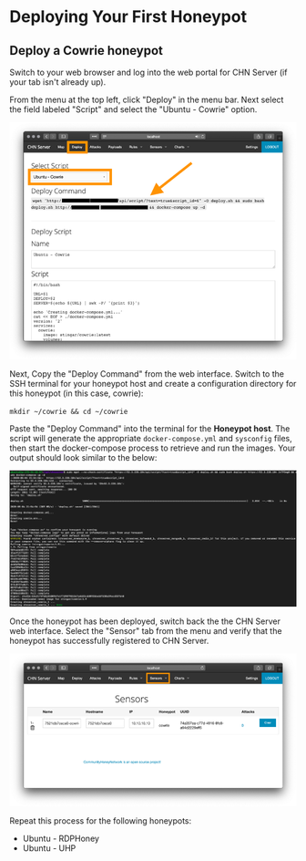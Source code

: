 Deploying Your First Honeypot
=============================
## Deploy a Cowrie honeypot
Switch to your web browser and log into the web portal for CHN Server (if your tab isn't already up).

From the menu at the top left, click "Deploy" in the menu bar. Next select the field labeled "Script" and select the 
"Ubuntu - Cowrie" option. 

![Screenshot 1](img/hp_deploy_1.png)

Next, Copy the "Deploy Command" from the web interface. Switch to the SSH terminal for your honeypot host and create a 
configuration directory for this honeypot (in this case, cowrie):
 
``
mkdir ~/cowrie && cd ~/cowrie
``
 
Paste the "Deploy Command" into the terminal for the **Honeypot host**. The script will generate the 
appropriate `docker-compose.yml` and `sysconfig` files, 
then start the docker-compose process to retrieve and run the images. Your output should look similar to the below:

![Screenshot 3](img/hp_deploy_3.png)


Once the honeypot has been deployed, switch back the the CHN Server web interface. Select the "Sensor" tab from 
the menu and verify that the honeypot has successfully registered to CHN Server.

![Screenshot 2](img/hp_deploy_2.png)

Repeat this process for the following honeypots:

- Ubuntu - RDPHoney
- Ubuntu - UHP